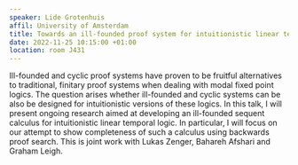 ```yaml
---
speaker: Lide Grotenhuis
affil: University of Amsterdam
title: Towards an ill-founded proof system for intuitionistic linear temporal logic
date: 2022-11-25 10:15:00 +01:00
location: room J431
---
```

Ill-founded and cyclic proof systems have proven to be fruitful alternatives to traditional, finitary proof systems when dealing with modal fixed point logics. 
The question arises whether ill-founded and cyclic systems can be also be designed for intuitionistic versions of these logics. 
In this talk, I will present ongoing research aimed at developing an ill-founded sequent calculus for intuitionistic linear temporal logic. 
In particular, I will focus on our attempt to show completeness of such a calculus using backwards proof search. 
This is joint work with Lukas Zenger, Bahareh Afshari and Graham Leigh.
